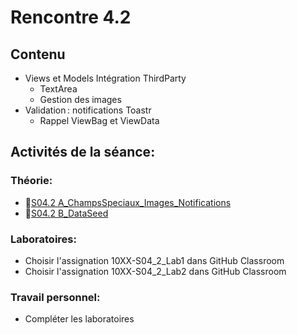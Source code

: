 # Rencontre 4.2

## Contenu
- Views et Models Intégration ThirdParty 
  - TextArea 
  - Gestion des images 
- Validation : notifications Toastr 
  - Rappel ViewBag et ViewData 

## Activités de la séance: 
### Théorie:
- 🔗[S04.2 A_ChampsSpeciaux_Images_Notifications](https://cegepedouardmontpetit-my.sharepoint.com/:p:/r/personal/valerie_turgeon_cegepmontpetit_ca/Documents/Site_3W6_Partage/04.2_ThirdParty%20Images%20Notifications/S04.2%20A_ChampsSpeciaux_Images_Notifications.pptx?d=w45948f510a154431a5bf275603107ada&csf=1&web=1&e=6OyTc5)
- 🔗[S04.2 B_DataSeed](https://cegepedouardmontpetit-my.sharepoint.com/:p:/r/personal/valerie_turgeon_cegepmontpetit_ca/Documents/Site_3W6_Partage/04.2_ThirdParty%20Images%20Notifications/S04.2%20B_DataSeed.pptx?d=w6db66b1aeefb4d7a8e266af18cf563bd&csf=1&web=1&e=vZT8AE)

### Laboratoires: 
- Choisir l'assignation 10XX-S04_2_Lab1 dans GitHub Classroom
- Choisir l'assignation 10XX-S04_2_Lab2 dans GitHub Classroom

### Travail personnel: 
- Compléter les laboratoires

